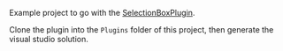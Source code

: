 Example project to go with the [SelectionBoxPlugin](https://github.com/gareth-cross/SelectionBoxPlugin).

Clone the plugin into the `Plugins` folder of this project, then generate the visual studio solution.
